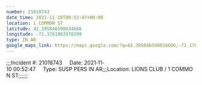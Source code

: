 ```yaml
---
number: 21018743
date_time: 2021-11-10T00:52:47+00:00
location: 1 COMMON ST
latitude: 42.395846598034666
longitude: -71.1761963978299
type: IN AR
google_maps_link: https://maps.google.com/?q=42.395846598034666,-71.1761963978299
---
```


;;;Incident #: 21018743     Date: 2021‐11‐10 00:52:47     Type: SUSP PERS IN AR;;;Location: LIONS CLUB / 1 COMMON ST;;;;;;
